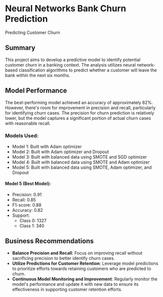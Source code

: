 # Neural Networks Bank Churn Prediction
 Predicting Customer Churn

## Summary

This project aims to develop a predictive model to identify potential customer churn in a banking context. The analysis utilizes neural network-based classification algorithms to predict whether a customer will leave the bank within the next six months.

## Model Performance

The best-performing model achieved an accuracy of approximately 82%. However, there's room for improvement in precision and recall, particularly for identifying churn cases. The precision for churn prediction is relatively lower, but the model captures a significant portion of actual churn cases with reasonable recall.

### Models Used:
- Model 1: Built with Adam optimizer
- Model 2: Built with Adam optimizer and Dropout
- Model 3: Built with balanced data using SMOTE and SGD optimizer
- Model 4: Built with balanced data using SMOTE and Adam optimizer
- Model 5: Built with balanced data using SMOTE, Adam optimizer, and Dropout

#### Model 5 (Best Model):
- Precision: 0.91
- Recall: 0.85
- F1-score: 0.88
- Accuracy: 0.82
- Support:
  - Class 0: 1327
  - Class 1: 340

## Business Recommendations

- **Balance Precision and Recall**: Focus on improving recall without sacrificing precision to better identify churn cases.
- **Utilize Predictions for Customer Retention**: Leverage model predictions to prioritize efforts towards retaining customers who are predicted to churn.
- **Continuous Model Monitoring and Improvement**: Regularly monitor the model's performance and update it with new data to ensure its effectiveness in supporting customer retention efforts.


